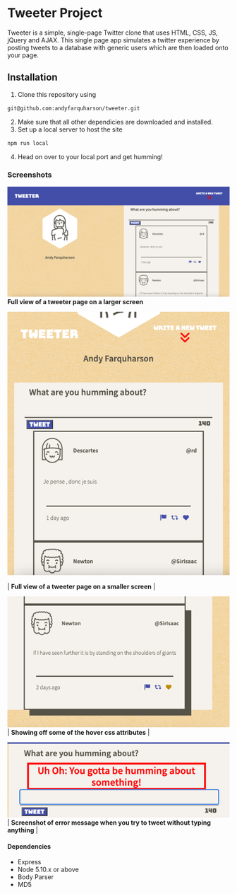 # Tweeter Project

Tweeter is a simple, single-page Twitter clone that uses HTML, CSS, JS, jQuery and AJAX. This single page app simulates a twitter experience by posting tweets to a database with generic users which are then loaded onto your page.

## Installation

1. Clone this repository using
```bash
git@github.com:andyfarquharson/tweeter.git
```
2. Make sure that all other dependicies are downloaded and installed.
3. Set up a local server to host the site
```bash
npm run local
```
4. Head on over to your local port and get humming!

### Screenshots

![Full view of a tweeter page on a larger screen](https://github.com/andyfarquharson/tweeter/blob/master/docs/responsive-design-large.png?raw=true)
 <b>Full view of a tweeter page on a larger screen</b>

![Full view of a tweeter page on a smaller screen](https://github.com/andyfarquharson/tweeter/blob/master/docs/responsive-design-small.png?raw=true)

| <b>Full view of a tweeter page on a smaller screen</b> |


![Showing off some of the hover css attributes](https://github.com/andyfarquharson/tweeter/blob/master/docs/hover-functions.png?raw=true)
| <b>Showing off some of the hover css attributes</b> |


![Screenshot of error message when you try to tweet without typing anything](https://github.com/andyfarquharson/tweeter/blob/master/docs/error-text.png?raw=true)
| <b>Screenshot of error message when you try to tweet without typing anything</b> |


#### Dependencies

- Express
- Node 5.10.x or above
- Body Parser
- MD5

